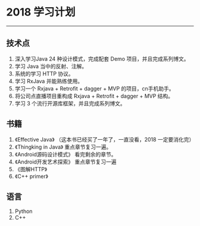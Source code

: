 # 2018 学习计划 #

----------

## 技术点 ##
1. 深入学习Java 24 种设计模式，完成配套 Demo 项目，并且完成系列博文。
2. 学习 Java 当中的反射、注解。
3. 系统的学习 HTTP 协议。
4. 学习 RxJava 并能熟练使用。
5. 学习一个 Rxjava + Retrofit + dagger + MVP 的项目，cn手机助手。
6. 将公司点直播项目重构成 Rxjava + Retrofit + dagger + MVP 结构。
7. 学习 3 个流行开源库框架，并且完成系列博文。

## 书籍 ##

1. 《Effective Java》 （这本书已经买了一年了，一直没看，2018 一定要消化完）
2. 《Thingking in Java》 重点章节复习一遍。
3. 《Android源码设计模式》 看完剩余的章节。
4. 《Android开发艺术探索》 重点章节复习一遍
5. 《图解HTTP》
6. 《C++ primer》

## 语言 ##

1. Python
2. C++